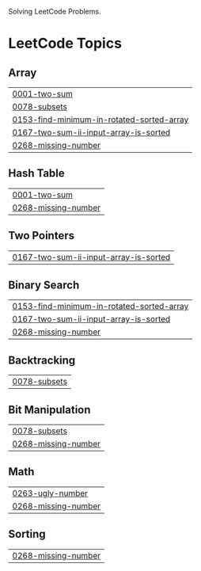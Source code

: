 Solving LeetCode Problems.

<!---LeetCode Topics Start-->
# LeetCode Topics
## Array
|  |
| ------- |
| [0001-two-sum](https://github.com/shinewailu10/leetCode/tree/master/0001-two-sum) |
| [0078-subsets](https://github.com/shinewailu10/leetCode/tree/master/0078-subsets) |
| [0153-find-minimum-in-rotated-sorted-array](https://github.com/shinewailu10/leetCode/tree/master/0153-find-minimum-in-rotated-sorted-array) |
| [0167-two-sum-ii-input-array-is-sorted](https://github.com/shinewailu10/leetCode/tree/master/0167-two-sum-ii-input-array-is-sorted) |
| [0268-missing-number](https://github.com/shinewailu10/leetCode/tree/master/0268-missing-number) |
## Hash Table
|  |
| ------- |
| [0001-two-sum](https://github.com/shinewailu10/leetCode/tree/master/0001-two-sum) |
| [0268-missing-number](https://github.com/shinewailu10/leetCode/tree/master/0268-missing-number) |
## Two Pointers
|  |
| ------- |
| [0167-two-sum-ii-input-array-is-sorted](https://github.com/shinewailu10/leetCode/tree/master/0167-two-sum-ii-input-array-is-sorted) |
## Binary Search
|  |
| ------- |
| [0153-find-minimum-in-rotated-sorted-array](https://github.com/shinewailu10/leetCode/tree/master/0153-find-minimum-in-rotated-sorted-array) |
| [0167-two-sum-ii-input-array-is-sorted](https://github.com/shinewailu10/leetCode/tree/master/0167-two-sum-ii-input-array-is-sorted) |
| [0268-missing-number](https://github.com/shinewailu10/leetCode/tree/master/0268-missing-number) |
## Backtracking
|  |
| ------- |
| [0078-subsets](https://github.com/shinewailu10/leetCode/tree/master/0078-subsets) |
## Bit Manipulation
|  |
| ------- |
| [0078-subsets](https://github.com/shinewailu10/leetCode/tree/master/0078-subsets) |
| [0268-missing-number](https://github.com/shinewailu10/leetCode/tree/master/0268-missing-number) |
## Math
|  |
| ------- |
| [0263-ugly-number](https://github.com/shinewailu10/leetCode/tree/master/0263-ugly-number) |
| [0268-missing-number](https://github.com/shinewailu10/leetCode/tree/master/0268-missing-number) |
## Sorting
|  |
| ------- |
| [0268-missing-number](https://github.com/shinewailu10/leetCode/tree/master/0268-missing-number) |
<!---LeetCode Topics End-->